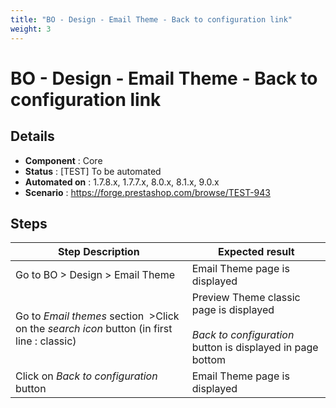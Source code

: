 ```yaml
---
title: "BO - Design - Email Theme - Back to configuration link"
weight: 3
---
```


# BO - Design - Email Theme - Back to configuration link
## Details
* **Component** : Core
* **Status** : [TEST] To be automated
* **Automated on** : 1.7.8.x, 1.7.7.x, 8.0.x, 8.1.x, 9.0.x
* **Scenario** : https://forge.prestashop.com/browse/TEST-943

## Steps
| Step Description | Expected result |
| ----- | ----- |
| Go to BO > Design > Email Theme | Email Theme page is displayed |
| Go to *Email themes* section  >Click on the *search icon* button (in first line : classic) | Preview Theme classic page is displayed<br><br>*Back to configuration* button is displayed in page bottom |
| Click on *Back to configuration* button | Email Theme page is displayed |
